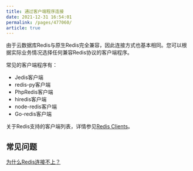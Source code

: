 ```yaml
---
title: 通过客户端程序连接
date: 2021-12-31 16:54:01
permalink: /pages/477060/
article: true
---
```


由于云数据库Redis与原生Redis完全兼容，因此连接方式也基本相同。您可以根据实际业务情况选择任何兼容Redis协议的客户端程序。

常见的客户端程序有：

- Jedis客户端
- redis-py客户端
- PhpRedis客户端
- hiredis客户端
- node-redis客户端
- Go-redis客户端

关于Redis支持的客户端列表，详情参见[Redis Clients](http://redis.io/clients?spm=a2c4g.11186623.0.0.644e43baIFo8BL)。

## 常见问题

[为什么Redis连接不上？](./../../10.故障处理/00.Redis无法连接.md)

